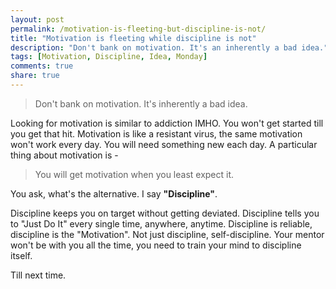 ```yaml
---
layout: post
permalink: /motivation-is-fleeting-but-discipline-is-not/
title: "Motivation is fleeting while discipline is not"
description: "Don't bank on motivation. It's an inherently a bad idea."
tags: [Motivation, Discipline, Idea, Monday]
comments: true
share: true
---
```


> Don't bank on motivation. It's inherently a bad idea.

Looking for motivation is similar to addiction IMHO. You won't get started till you get that hit. Motivation is like a resistant virus, the same motivation won't work every day. You will need something new each day. A particular thing about motivation is -

> You will get motivation when you least expect it.

You ask, what's the alternative. I say <b>"Discipline"</b>.

Discipline keeps you on target without getting deviated. Discipline tells you to "Just Do It" every single time, anywhere, anytime. Discipline is reliable, discipline is the "Motivation". Not just discipline, self-discipline. Your mentor won't be with you all the time, you need to train your mind to discipline itself.

Till next time.
